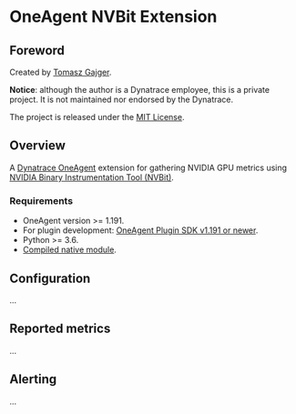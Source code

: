 # OneAgent NVBit Extension

## Foreword

Created by [Tomasz Gajger](https://github.com/tomix86).

**Notice**: although the author is a Dynatrace employee, this is a private project. It is not maintained nor endorsed by the Dynatrace.

The project is released under the [MIT License](LICENSE).

## Overview

A [Dynatrace OneAgent](https://www.dynatrace.com/support/help/) extension for gathering NVIDIA GPU metrics using [NVIDIA Binary Instrumentation Tool (NVBit)](https://github.com/NVlabs/NVBit).

### Requirements

* OneAgent version >= 1.191.
* For plugin development: [OneAgent Plugin SDK v1.191 or newer](https://dynatrace.github.io/plugin-sdk/index.html).
* Python >= 3.6.
* [Compiled native module](nvbit-module/README.md).

## Configuration

...

## Reported metrics

...

## Alerting

...
